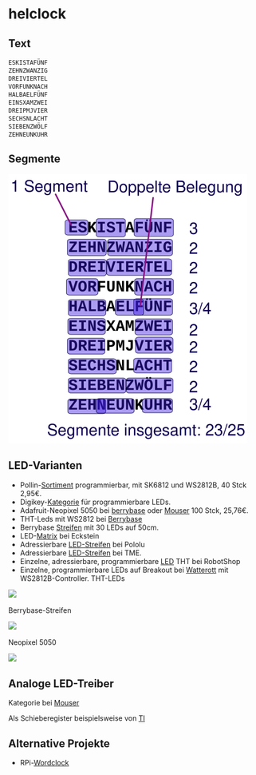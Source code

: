 # helclock

## Text

    ESKISTAFÜNF
    ZEHNZWANZIG
    DREIVIERTEL
    VORFUNKNACH
    HALBAELFÜNF
    EINSXAMZWEI
    DREIPMJVIER
    SECHSNLACHT
    SIEBENZWÖLF
    ZEHNEUNKUHR

## Segmente

![](Frontplatte/Info.svg)

## LED-Varianten

- Pollin-[Sortiment](https://www.pollin.de/p/sort-led-neopixel-programmierbar-800567) programmierbar, mit SK6812 und WS2812B, 40 Stck 2,95€.
- Digikey-[Kategorie](https://www.digikey.de/de/products/filter/leds-adressierbar-spezialanwendungen/126) für programmierbare LEDs.
- Adafruit-Neopixel 5050 bei [berrybase](https://www.berrybase.de/adafruit-neopixel-5050-rgb-led-mit-integriertem-treiber-10-stueck)
  oder [Mouser](https://www.mouser.de/ProductDetail/Adafruit/3094?qs=SV%252B0z0o3NTt%2F2YK7E3w5Rg%3D%3D) 100 Stck, 25,76€.
- THT-Leds mit WS2812 bei [Berrybase](https://www.berrybase.de/adressierbare-ws2812-rgb-led-pth-5mm-diffus-5er-pack)
- Berrybase [Streifen](https://www.berrybase.de/digitaler-led-rgb-neopixel-stripe-ip65-vergossen-30-leds-schwarz-50cm-mit-kabelanschluss)
  mit 30 LEDs auf 50cm.
- LED-[Matrix](https://eckstein-shop.de/WaveShare-RGB-Full-Color-LED-Matrix-Panel-64x64-Pixels-3mm-Pitch-Adjustable-Brightness) bei Eckstein
- Adressierbare [LED-Streifen](https://www.pololu.com/product/3086) bei Pololu
- Adressierbare [LED-Streifen](https://www.tme.eu/de/details/n013060ca3sa1/lichtquellen-led-bander/ipixel-led/) bei TME.
- Einzelne, adressierbare, programmierbare [LED](https://eu.robotshop.com/products/5mm-adressable-rgb-led-5pk) THT bei RobotShop
- Einzelne, programmierbare LEDs auf Breakout bei [Watterott](https://shop.watterott.com/WS2812B-Breakout-Intelligent-RGB-LED-5-Stk) mit WS2812B-Controller.
THT-LEDs

![](https://www.berrybase.de/thumbnail/6a/7b/24/1729552155/AdressierbareWS2812RGBLEDPTH5mmdiffus5erPack-118307_1920x1920.webp?ts=1750972528)

Berrybase-Streifen

![](https://www.berrybase.de/thumbnail/af/d7/19/1729580979/digitalerLEDRGBNeoPixelStripeIP65vergossen30LEDsschwarz50cmmitKabelanschluss-164532_1920x1920.webp?ts=1750982740)

Neopixel 5050

![](https://cdn-shop.adafruit.com/970x728/1655-00.jpg)

## Analoge LED-Treiber

Kategorie bei [Mouser](https://www.mouser.de/c/semiconductors/driver-ics/led-lighting-driver-ics/)

Als Schieberegister beispielsweise von [TI](https://www.mouser.de/ProductDetail/Texas-Instruments/TLC5916INE4?qs=vPP9GyyTAo06VIPRtWrixw%3D%3D)

## Alternative Projekte

- RPi-[Wordclock](https://github.com/bk1285/rpi_wordclock)
